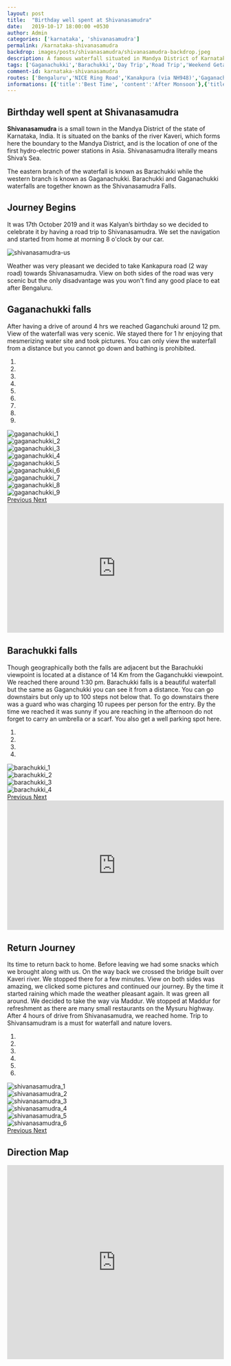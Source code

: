 ```yaml
---
layout: post
title:  "Birthday well spent at Shivanasamudra"
date:   2019-10-17 18:00:00 +0530
author: Admin
categories: ['karnataka', 'shivanasamudra']
permalink: /karnataka-shivanasamudra
backdrop: images/posts/shivanasamudra/shivanasamudra-backdrop.jpeg
description: A famous waterfall situated in Mandya District of Karnataka State. It is located at a distance of 130 Kms from Bengaluru and 80 Kms from Mysuru. This is one of the best waterfalls near Bengaluru and also among popular one day trip.
tags: ['Gaganachukki','Barachukki','Day Trip','Road Trip','Weekend Getaways','Bengaluru','Karnataka','Waterfalls']
comment-id: karnataka-shivanasamudra
routes: ['Bengaluru','NICE Ring Road','Kanakpura (via NH948)','Gaganachukki falls','Bharachukki falls','Maddur','Ramnagara (via SH17)','NICE Ring Road','Bengaluru']
informations: [{'title':'Best Time', 'content':'After Monsoon'},{'title':'Duration', 'content':'3-4 Hrs'},{'title':'Things to Do', 'content':'Nature trail, Photography'},{'title':'Nearest City', 'content':'Mysuru (80 Kms), Bengaluru (130 Kms)'},{'title':'How to reach', 'content':'Outstation Cab from Bengaluru or Mysuru, Self Drive Car'},{'title':'Road Condition', 'content':'Good'},{'title':'Nearby Place', 'content':'Talakadu, Bheemeshwari'},{'title':'Stay', 'content':'Hotel Lakshadeep, Gaganachukki & Hotel Mayura, Barachukki'}]
---
```

<div class="col-lg-9 col-md-9 blog_details">
    <h2>Birthday well spent at Shivanasamudra</h2>
    <p><b>Shivanasamudra</b> is a small town in the Mandya District of the state of Karnataka, India. It is situated on the banks of the river Kaveri, which forms here the boundary to the Mandya District, and is the location of one of the first hydro-electric power stations in Asia. Shivanasamudra literally means Shiva’s Sea.</p>
    <p>The eastern branch of the waterfall is known as Barachukki while the western branch is known as Gaganachukki. Barachukki and Gaganachukki waterfalls are together known as the Shivanasamudra Falls.</p>
</div>
<div class="col-lg-12">
    <h2>Journey Begins</h2>
    <p>It was 17th October 2019 and it was Kalyan’s birthday so we decided to celebrate it by having a road trip to Shivanasamudra. We set the navigation and started from home at morning 8 o'clock by our car.</p>
    <img src="images/posts/shivanasamudra/shivanasamudra-us.jpeg" alt="shivanasamudra-us" class="img-fluid">
    <p>Weather was very pleasant we decided to take Kankapura road (2 way road) towards Shivanasamudra. View on both sides of the road was very scenic but the only disadvantage was you won't find any good place to eat after Bengaluru.</p>
    <h2>Gaganachukki falls</h2>
    <p>After having a drive of around 4 hrs we reached Gaganchuki around 12 pm. View of the waterfall was very scenic. We stayed there for 1 hr enjoying that mesmerizing water site and took pictures. You can only view the waterfall from a distance but you cannot go down and bathing is prohibited.</p>
    <div class="mt-2 mb-2">
        <div id="carousel-1" class="carousel slide" data-ride="carousel">
        <ol class="carousel-indicators">
            <li data-target="#carousel-1" data-slide-to="0" class="active"></li>
            <li data-target="#carousel-1" data-slide-to="1"></li>
            <li data-target="#carousel-1" data-slide-to="2"></li>
            <li data-target="#carousel-1" data-slide-to="3"></li>
            <li data-target="#carousel-1" data-slide-to="4"></li>
            <li data-target="#carousel-1" data-slide-to="5"></li>
            <li data-target="#carousel-1" data-slide-to="6"></li>
            <li data-target="#carousel-1" data-slide-to="7"></li>
            <li data-target="#carousel-1" data-slide-to="8"></li>
        </ol>
        <div class="carousel-inner">
            <div class="carousel-item active">
                <img class="d-block w-100" src="images/posts/shivanasamudra/gaganachukki_1.jpeg" alt="gaganachukki_1">
            </div>
            <div class="carousel-item">
                <img class="d-block w-100" src="images/posts/shivanasamudra/gaganachukki_2.jpeg" alt="gaganachukki_2">
            </div>
            <div class="carousel-item">
                <img class="d-block w-100" src="images/posts/shivanasamudra/gaganachukki_3.jpeg" alt="gaganachukki_3">
            </div>
            <div class="carousel-item">
                <img class="d-block w-100" src="images/posts/shivanasamudra/gaganachukki_4.jpeg" alt="gaganachukki_4">
            </div>
            <div class="carousel-item">
                <img class="d-block w-100" src="images/posts/shivanasamudra/gaganachukki_5.jpeg" alt="gaganachukki_5">
            </div>
            <div class="carousel-item">
                <img class="d-block w-100" src="images/posts/shivanasamudra/gaganachukki_6.jpeg" alt="gaganachukki_6">
            </div>
            <div class="carousel-item">
                <img class="d-block w-100" src="images/posts/shivanasamudra/gaganachukki_7.jpeg" alt="gaganachukki_7">
            </div>
            <div class="carousel-item">
                <img class="d-block w-100" src="images/posts/shivanasamudra/gaganachukki_8.jpeg" alt="gaganachukki_8">
            </div>
            <div class="carousel-item">
                <img class="d-block w-100" src="images/posts/shivanasamudra/gaganachukki_9.jpeg" alt="gaganachukki_9">
            </div>
        </div>
        <a class="carousel-control-prev" href="#carousel-1" role="button" data-slide="prev">
            <span class="carousel-control-prev-icon" aria-hidden="true"></span>
            <span class="sr-only">Previous</span>
        </a>
        <a class="carousel-control-next" href="#carousel-1" role="button" data-slide="next">
            <span class="carousel-control-next-icon" aria-hidden="true"></span>
            <span class="sr-only">Next</span>
        </a>
        </div>
    </div>
    <div class="mt-2 mb-2">
    <iframe src="https://www.google.com/maps/embed?pb=!1m18!1m12!1m3!1d3898.294141685227!2d77.16539915070867!3d12.29596759125899!2m3!1f0!2f0!3f0!3m2!1i1024!2i768!4f13.1!3m3!1m2!1s0x3baf1d3e5b822f1d%3A0xb808c4a633a43ae!2sGaganachukki%20Falls%20View%20Point!5e0!3m2!1sen!2sin!4v1578836847291!5m2!1sen!2sin" width="100%" height="300" frameborder="0" style="border:0;" allowfullscreen=""></iframe> 
    </div>
    <h2>Barachukki falls</h2>
    <p>Though geographically both the falls are adjacent but the Barachukki viewpoint is located at a distance of 14 Km from the Gaganchukki viewpoint. We reached there around 1:30 pm. Barachukki falls is a beautiful waterfall but the same as Gaganchukki you can see it from a distance. You can go downstairs but only up to 100 steps not below that. To go downstairs there was a guard who was charging 10 rupees per person for the entry. By the time we reached it was sunny if you are reaching in the afternoon do not forget to carry an umbrella or a scarf. You also get a well parking spot here.</p>
    <div class="mt-2 mb-2">
        <div id="carousel-2" class="carousel slide" data-ride="carousel">
        <ol class="carousel-indicators">
            <li data-target="#carousel-2" data-slide-to="0" class="active"></li>
            <li data-target="#carousel-2" data-slide-to="1"></li>
            <li data-target="#carousel-2" data-slide-to="2"></li>
            <li data-target="#carousel-2" data-slide-to="3"></li>
        </ol>
        <div class="carousel-inner">
            <div class="carousel-item active">
                <img class="d-block w-100" src="images/posts/shivanasamudra/barachukki_1.jpeg" alt="barachukki_1">
            </div>
            <div class="carousel-item">
                <img class="d-block w-100" src="images/posts/shivanasamudra/barachukki_2.jpeg" alt="barachukki_2">
            </div>
            <div class="carousel-item">
                <img class="d-block w-100" src="images/posts/shivanasamudra/barachukki_3.jpeg" alt="barachukki_3">
            </div>
            <div class="carousel-item">
                <img class="d-block w-100" src="images/posts/shivanasamudra/barachukki_4.jpeg" alt="barachukki_4">
            </div>
        </div>
        <a class="carousel-control-prev" href="#carousel-2" role="button" data-slide="prev">
            <span class="carousel-control-prev-icon" aria-hidden="true"></span>
            <span class="sr-only">Previous</span>
        </a>
        <a class="carousel-control-next" href="#carousel-2" role="button" data-slide="next">
            <span class="carousel-control-next-icon" aria-hidden="true"></span>
            <span class="sr-only">Next</span>
        </a>
        </div>
    </div>
    <div class="mt-2 mb-2"><iframe src="https://www.google.com/maps/embed?pb=!1m18!1m12!1m3!1d3898.414842629959!2d77.18147345070855!3d12.287825791264423!2m3!1f0!2f0!3f0!3m2!1i1024!2i768!4f13.1!3m3!1m2!1s0x3baf1dab6549915b%3A0x3548ab1ef13c42d2!2sBarachkki%20waterfall%20view%20point!5e0!3m2!1sen!2sin!4v1578837255924!5m2!1sen!2sin" width="100%" height="300" frameborder="0" style="border:0;" allowfullscreen=""></iframe></div>
    <h2>Return Journey</h2>
    <p>Its time to return back to home. Before leaving we had some snacks which we brought along with us. On the way back we crossed the bridge built over Kaveri river. We stopped there for a few minutes. View on both sides was amazing, we clicked some pictures and continued our journey. By the time it started raining which made the weather pleasant again. It was green all around. We decided to take the way via Maddur. We stopped at Maddur for refreshment as there are many small restaurants on the Mysuru highway. After 4 hours of drive from Shivanasamudra, we reached home. Trip to Shivansamudram is a must for waterfall and nature lovers.
    </p>
    <div class="mt-2 mb-2">
        <div id="carousel-3" class="carousel slide" data-ride="carousel">
        <ol class="carousel-indicators">
            <li data-target="#carousel-3" data-slide-to="0" class="active"></li>
            <li data-target="#carousel-3" data-slide-to="1"></li>
            <li data-target="#carousel-3" data-slide-to="2"></li>
            <li data-target="#carousel-3" data-slide-to="3"></li>
            <li data-target="#carousel-3" data-slide-to="4"></li>
            <li data-target="#carousel-3" data-slide-to="5"></li>
        </ol>
        <div class="carousel-inner">
            <div class="carousel-item active">
                <img class="d-block w-100" src="images/posts/shivanasamudra/shivanasamudra_1.jpeg" alt="shivanasamudra_1">
            </div>
            <div class="carousel-item">
                <img class="d-block w-100" src="images/posts/shivanasamudra/shivanasamudra_2.jpeg" alt="shivanasamudra_2">
            </div>
            <div class="carousel-item">
                <img class="d-block w-100" src="images/posts/shivanasamudra/shivanasamudra_3.jpeg" alt="shivanasamudra_3">
            </div>
            <div class="carousel-item">
                <img class="d-block w-100" src="images/posts/shivanasamudra/shivanasamudra_4.jpeg" alt="shivanasamudra_4">
            </div>
            <div class="carousel-item">
                <img class="d-block w-100" src="images/posts/shivanasamudra/shivanasamudra_5.jpeg" alt="shivanasamudra_5">
            </div>
            <div class="carousel-item">
                <img class="d-block w-100" src="images/posts/shivanasamudra/shivanasamudra_6.jpeg" alt="shivanasamudra_6">
            </div>
        </div>
        <a class="carousel-control-prev" href="#carousel-3" role="button" data-slide="prev">
            <span class="carousel-control-prev-icon" aria-hidden="true"></span>
            <span class="sr-only">Previous</span>
        </a>
        <a class="carousel-control-next" href="#carousel-3" role="button" data-slide="next">
            <span class="carousel-control-next-icon" aria-hidden="true"></span>
            <span class="sr-only">Next</span>
        </a>
        </div>
    </div>
    <h2 class="mt-4 mb-2">Direction Map</h2>
    <iframe src="https://www.google.com/maps/embed?pb=!1m46!1m12!1m3!1d498436.7863919308!2d77.06468274597084!3d12.579786052179085!2m3!1f0!2f0!3f0!3m2!1i1024!2i768!4f13.1!4m31!3e0!4m5!1s0x3bae1491bfdc6ecd%3A0xf232718439fbc879!2sHSR%20Layout%2C%20Bengaluru%2C%20Karnataka!3m2!1d12.912118099999999!2d77.6445548!4m5!1s0x3bae58514a06ef17%3A0x2b7a698976431240!2sKanakapura%2C%20Karnataka%20562117!3m2!1d12.5462442!2d77.4198823!4m5!1s0x3baf1d3e5b822f1d%3A0xb808c4a633a43ae!2sGaganachukki%20Falls%20View%20Point%2C%20Gaganachukki%20Falls%20Rd%2C%20Karnataka%20571437!3m2!1d12.295967599999999!2d77.1675932!4m5!1s0x3baf1d65f7137723%3A0x639a72bec3e0f094!2sBarachukki%20Waterfalls%2C%20Chamarajnagar%2C%20Karnataka%20571430!3m2!1d12.2878258!2d77.1836675!4m5!1s0x3bae1491bfdc6ecd%3A0xf232718439fbc879!2sHSR%20Layout%2C%20Bengaluru%2C%20Karnataka!3m2!1d12.912118099999999!2d77.6445548!5e0!3m2!1sen!2sin!4v1578816103434!5m2!1sen!2sin" width="100%" height="450px" frameborder="0" style="border:0;" allowfullscreen=""></iframe>
</div>
